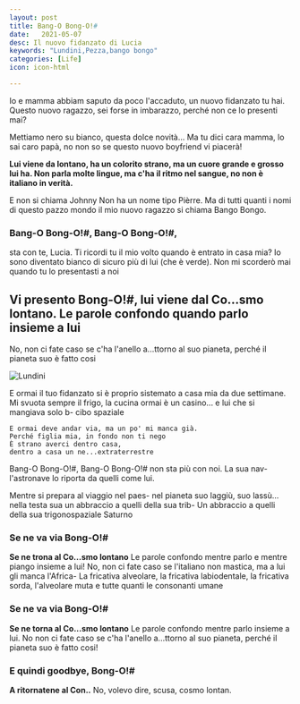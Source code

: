 ```yaml
---
layout: post 
title: Bang-O Bong-O!#
date:   2021-05-07
desc: Il nuovo fidanzato di Lucia
keywords: "Lundini,Pezza,bango bongo"
categories: [Life]
icon: icon-html

---
```


Io e mamma abbiam saputo da poco l'accaduto, un nuovo fidanzato tu hai. Questo nuovo ragazzo, sei forse in imbarazzo,
perché non ce lo presenti mai?

Mettiamo nero su bianco, questa dolce novità... Ma tu dici cara mamma, lo sai caro papà, no non so se questo nuovo
boyfriend vi piacerà!

**Lui viene da lontano, ha un colorito strano, ma un cuore grande e grosso lui ha. Non parla molte lingue, ma c'ha il
ritmo nel sangue, no non è italiano in verità.**

E non si chiama Johnny Non ha un nome tipo Pièrre. Ma di tutti quanti i nomi di questo pazzo mondo il mio nuovo ragazzo
si chiama Bango Bongo.

### Bang-O Bong-O!#, Bang-O Bong-O!#,

sta con te, Lucia. Ti ricordi tu il mio volto quando è entrato in casa mia? Io sono diventato bianco di sicuro più di
lui (che è verde). Non mi scorderò mai quando tu lo presentasti a noi

## Vi presento Bong-O!#, lui viene dal Co...smo lontano. Le parole confondo quando parlo insieme a lui

No, non ci fate caso se c'ha l'anello a...ttorno al suo pianeta, perché il pianeta suo è fatto cosi

![Lundini](https://i.ytimg.com/vi/lLy3KcwKkoE/sddefault.jpg)

E ormai il tuo fidanzato si è proprio sistemato a casa mia da due settimane. Mi svuota sempre il frigo, la cucina ormai
è un casino... e lui che si mangiava solo b- cibo spaziale

```
E ormai deve andar via, ma un po' mi manca già. 
Perché figlia mia, in fondo non ti nego
È strano averci dentro casa, 
dentro a casa un ne...extraterrestre
```

Bang-O Bong-O!#, Bang-O Bong-O!# non sta più con noi. La sua nav- l'astronave lo riporta da quelli come lui.

Mentre si prepara al viaggio nel paes- nel pianeta suo laggiù, suo lassù... nella testa sua un abbraccio a quelli della
sua trib- Un abbraccio a quelli della sua trigonospaziale Saturno

### Se ne va via Bong-O!#

**Se ne trona al Co...smo lontano** Le parole confondo mentre parlo e mentre piango insieme a lui! No, non ci fate caso
se l'italiano non mastica, ma a lui gli manca l'Africa- La fricativa alveolare, la fricativa labiodentale, la fricativa
sorda, l'alveolare muta e tutte quanti le consonanti umane

### Se ne va via Bong-O!#

**Se ne torna al Co...smo lontano** Le parole confondo mentre parlo insieme a lui. No non ci fate caso se c'ha l'anello
a...ttorno al suo pianeta, perché il pianeta suo è fatto cosi!

### E quindi goodbye, Bong-O!#

**A ritornatene al Con..** No, volevo dire, scusa, cosmo lontan.